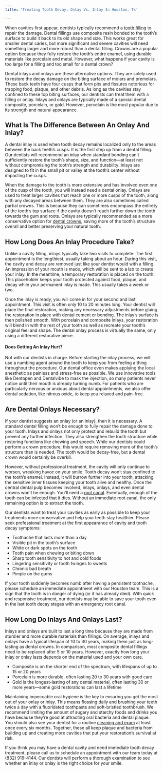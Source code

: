 ```yaml
---
title: 'Treating Tooth Decay: Onlay Vs. Inlay In Houston, Tx'

---
```

When cavities first appear, dentists typically recommend a [tooth filling](https://www.nudentistry.com/houston-tx/restorative-dentistry/cavity-fillings/) to repair the damage. Dental fillings use composite resin bonded to the tooth’s surface to build it back to its old shape and size. This works great for smaller dental caries, but more significant and severe cavities will need something larger and more robust than a dental filling. Crowns are a popular option because they fully restore the tooth’s entire enamel, using durable materials like porcelain and metal. However, what happens if your cavity is too large for a filling and too small for a dental crown?

Dental inlays and onlays are these alternative options. They are solely used to restore the decay damage on the biting surface of molars and premolars. These back teeth have four cusps that form pits and fissures notorious for trapping food, plaque, and other debris. As long as the cavities stay confined to these top biting surfaces, our dentists can treat them with a filling or onlay. Inlays and onlays are typically made of a special dental composite, porcelain, or gold. However, porcelain is the most popular due to its strength and natural appearance.

## What Is The Difference Between An Onlay And Inlay?

A dental inlay is used when tooth decay remains localized only to the areas between the back teeth’s cusps. It is the first step up from a dental filling. Our dentists will recommend an inlay when standard bonding can’t sufficiently restore the tooth’s shape, size, and function—at least not without compromising the tooth’s strength and durability. Inlays are designed to fit in the small pit or valley at the tooth’s center without impacting the cusps.

When the damage to the tooth is more extensive and has involved even one of the cusp of the tooth, you will instead need a dental onlay. Onlays are used to treat larger cavities that reach one or more cusps of the tooth, along with any decayed areas between them. They are also sometimes called partial crowns. This is because they can sometimes encompass the entirety of the tooth’s top surface if the cavity doesn’t reach further down the tooth towards the gum and roots. Onlays are typically recommended as a more conservative option for [dental crowns](https://www.nudentistry.com/houston-tx/restorative-dentistry/tooth-crown/), saving more of the tooth’s structure overall and better preserving your natural tooth.

## How Long Does An Inlay Procedure Take?

Unlike a cavity filling, inlays typically take two visits to complete. The first appointment is the lengthiest, usually taking about an hour. During this visit, the cavity and decay are removed just like your dentist would with a filling. An impression of your mouth is made, which will be sent to a lab to create your inlay. In the meantime, a temporary restoration is placed on the tooth. This placeholder keeps your tooth protected against food, plaque, and decay while your permanent inlay is made. This usually takes a week or two.

Once the inlay is ready, you will come in for your second and last appointment. This visit is often only 10 to 20 minutes long. Your dentist will place the final restoration, making any necessary adjustments before gluing the restoration in place with dental cement or bonding. The inlay’s surface is then polished smooth. With porcelain and composite inlays, your restoration will blend in with the rest of your tooth as well as recreate your tooth’s original feel and shape. The dental onlay process is virtually the same, only using a different restorative piece.

#### Does Getting An Inlay Hurt?

Not with our dentists in charge. Before starting the inlay process, we will use a numbing agent around the tooth to keep you from feeling a thing throughout the procedure. Our dental office even makes applying the local anesthetic as painless and stress-free as possible. We use innovative tools like Dentapen and Dentalvibe to mask the injection, so many patients never notice until their mouth is already turning numb. For patients who are particularly nervous or anxious about dental appointments, we also offer dental sedation, like nitrous oxide, to keep you relaxed and pain-free.

## Are Dental Onlays Necessary?

If your dentist suggests an onlay (or an inlay), then it is necessary. A standard dental filling won’t be enough to fully repair the damage done to your tooth. Inlays and onlays not only protect and rebuild the tooth but prevent any further infection. They also strengthen the tooth structure while restoring functions like chewing and speech. While our dentists could perform a crown procedure, this would require removing more of the tooth’s structure than is needed. The tooth would be decay-free, but a dental crown would certainly be overkill.

However, without professional treatment, the cavity will only continue to worsen, wreaking havoc on your smile. Tooth decay won’t stay confined to the tooth’s enamel. Instead, it will burrow further into your tooth, attacking the sensitive inner tissues keeping your tooth alive and healthy. Once the central dental pulp becomes involved, inlays, onlays, and even dental crowns won’t be enough. You’ll need a [root canal](https://www.aae.org/patients/root-canal-treatment/what-is-a-root-canal/root-canal-explained/). Eventually, enough of the tooth can be infected that it dies. Without an immediate root canal, the only remaining option is to extract the tooth.

Our dentists want to treat your cavities as early as possible to keep your treatments more conservative and help your teeth stay healthier. Please seek professional treatment at the first appearance of cavity and tooth decay symptoms:

* Toothache that lasts more than a day
* Visible pit in the tooth’s surface
* White or dark spots on the tooth
* Tooth pain when chewing or biting down
* Sharp tooth sensitivity to hot and cold foods
* Lingering sensitivity or tooth twinges to sweets
* Chronic bad breath
* Pimple on the gums

If your tooth suddenly becomes numb after having a persistent toothache, please schedule an immediate appointment with our Houston team. This is a sign that the tooth is in danger of dying (or it has already died). With quick and responsive treatment, our dentists may be able to save your tooth even in the last tooth decay stages with an emergency root canal.

## How Long Do Inlays And Onlays Last?

Inlays and onlays are built to last a long time because they are made from sturdier and more durable materials than fillings. On average, inlays and onlays have a typical lifespan of 10 to 30 years, making them just as long-lasting as dental crowns. In comparison, most composite dental fillings need to be replaced after 5 or 10 years. However, exactly how long your inlay or onlay lasts depends on the material used and your own care.

* Composite is on the shorter end of the spectrum, with lifespans of up to 15 or 20 years
* Porcelain is more durable, often lasting 20 to 30 years with good care
* Gold is the longest-lasting of any dental material, often lasting 30 or more years—some gold restorations can last a lifetime

Maintaining impeccable oral hygiene is the key to ensuring you get the most out of your onlay or inlay. This means flossing daily and brushing your teeth twice a day with a fluoridated toothpaste and soft-bristled toothbrush. We recommend limiting the amount of sugary and starchy foods and drinks you have because they’re good at attracting oral bacteria and dental plaque. You should also see your dentist for a routine [cleaning and exam](https://www.nudentistry.com/houston-tx/general-dentistry/dental-cleaning/) at least once every six months. Together, these all keep plaque and bacteria from building up and creating more cavities that put your restoration’s survival at risk.

If you think you may have a dental cavity and need immediate tooth decay treatment, please call us to schedule an appointment with our team today at (832) 916-4144. Our dentists will perform a thorough examination to see whether an inlay or onlay is the right choice for your smile.